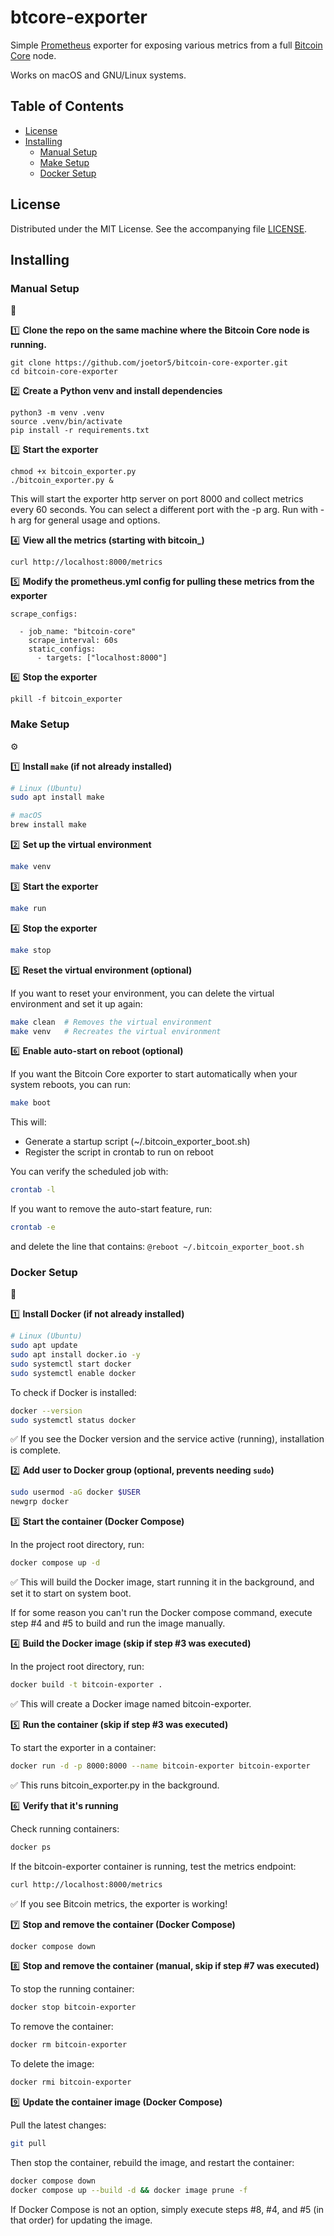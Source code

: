 # btcore-exporter

Simple [Prometheus](https://prometheus.io/) exporter for exposing various metrics from a full [Bitcoin Core](https://bitcoincore.org/) node.

Works on macOS and GNU/Linux systems.

## Table of Contents

- [License](#license)
- [Installing](#installing)
  - [Manual Setup](#manual-setup)
  - [Make Setup](#make-setup)
  - [Docker Setup](#docker-setup)

## License

Distributed under the MIT License. See the accompanying file [LICENSE](https://github.com/joetor5/btcore-exporter/blob/main/LICENSE).

## Installing

### Manual Setup

:hammer:

:one: **Clone the repo on the same machine where the Bitcoin Core node is running.**
```
git clone https://github.com/joetor5/bitcoin-core-exporter.git
cd bitcoin-core-exporter
```

:two: **Create a Python venv and install dependencies**
```
python3 -m venv .venv
source .venv/bin/activate
pip install -r requirements.txt
```

:three: **Start the exporter**
```
chmod +x bitcoin_exporter.py
./bitcoin_exporter.py &
```

This will start the exporter http server on port 8000 and collect metrics every 60 seconds. You can select a different port with the -p arg. Run with -h arg for general usage and options.

:four: **View all the metrics (starting with bitcoin_)**
```
curl http://localhost:8000/metrics

```
:five: **Modify the prometheus.yml config for pulling these metrics from the exporter**
```
scrape_configs:

  - job_name: "bitcoin-core"
    scrape_interval: 60s
    static_configs:
      - targets: ["localhost:8000"]

```

:six: **Stop the exporter**
```
pkill -f bitcoin_exporter
```


### Make Setup

:gear:

:one: **Install `make` (if not already installed)**
```sh
# Linux (Ubuntu)
sudo apt install make 

# macOS
brew install make      
```

:two: **Set up the virtual environment**
```sh
make venv
```

:three: **Start the exporter**
```sh
make run
```

:four: **Stop the exporter**

```sh
make stop
```

:five: **Reset the virtual environment (optional)**

If you want to reset your environment, you can delete the virtual environment and set it up again:
```sh
make clean  # Removes the virtual environment
make venv   # Recreates the virtual environment
```

:six: **Enable auto-start on reboot (optional)**

If you want the Bitcoin Core exporter to start automatically when your system reboots, you can run:

```sh
make boot
```

This will:
* Generate a startup script (~/.bitcoin_exporter_boot.sh)
* Register the script in crontab to run on reboot

You can verify the scheduled job with:
```sh
crontab -l
```

If you want to remove the auto-start feature, run:
```sh
crontab -e
```

and delete the line that contains: `@reboot ~/.bitcoin_exporter_boot.sh`


### Docker Setup

:whale:

:one: **Install Docker (if not already installed)**
```sh
# Linux (Ubuntu)
sudo apt update
sudo apt install docker.io -y
sudo systemctl start docker
sudo systemctl enable docker
```

To check if Docker is installed:
```sh
docker --version
sudo systemctl status docker
```
:white_check_mark: If you see the Docker version and the service active (running), installation is complete.

:two: **Add user to Docker group (optional, prevents needing `sudo`)**
```sh
sudo usermod -aG docker $USER
newgrp docker
```

:three: **Start the container (Docker Compose)**

In the project root directory, run:
```sh
docker compose up -d
```
:white_check_mark: This will build the Docker image, start running it in the background, and set it to start on system boot.

If for some reason you can't run the Docker compose command, execute step #4 and #5 to build and run the image manually.

:four: **Build the Docker image (skip if step #3 was executed)**

In the project root directory, run:
```sh
docker build -t bitcoin-exporter .
```
:white_check_mark: This will create a Docker image named bitcoin-exporter.

:five: **Run the container (skip if step #3 was executed)**

To start the exporter in a container:
```sh
docker run -d -p 8000:8000 --name bitcoin-exporter bitcoin-exporter
```
:white_check_mark: This runs bitcoin_exporter.py in the background.

:six: **Verify that it's running**

Check running containers:
```sh
docker ps
```
If the bitcoin-exporter container is running, test the metrics endpoint:
```sh
curl http://localhost:8000/metrics
```
:white_check_mark: If you see Bitcoin metrics, the exporter is working!

:seven: **Stop and remove the container (Docker Compose)**

```sh
docker compose down
```

:eight: **Stop and remove the container (manual, skip if step #7 was executed)**

To stop the running container:
```sh
docker stop bitcoin-exporter
```
To remove the container:
```sh
docker rm bitcoin-exporter
```
To delete the image:
```sh
docker rmi bitcoin-exporter
```

:nine: **Update the container image (Docker Compose)**


Pull the latest changes:
```sh
git pull
```

Then stop the container, rebuild the image, and restart the container:

```sh
docker compose down
docker compose up --build -d && docker image prune -f
```

If Docker Compose is not an option, simply execute steps #8, #4, and #5 (in that order) for updating the image.
